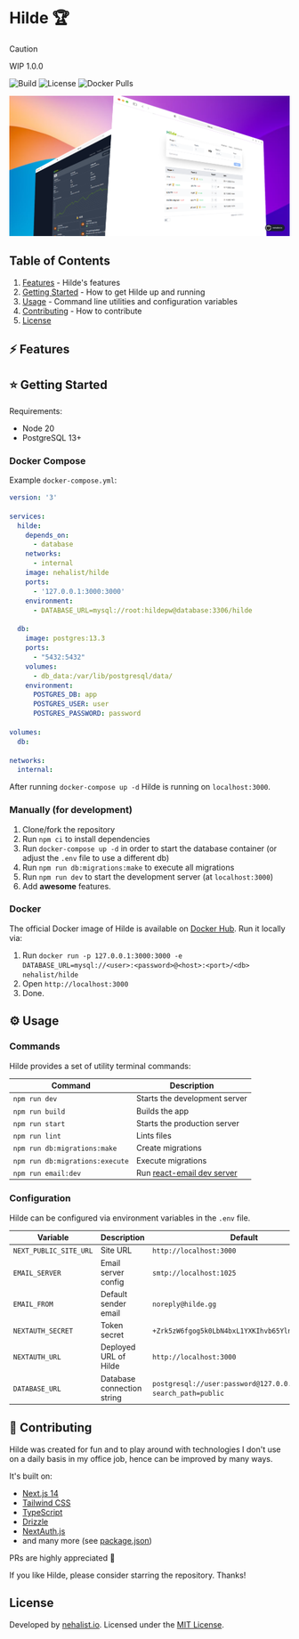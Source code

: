 # Hilde 🏆

> [!CAUTION]
> WIP 1.0.0

![Build](https://img.shields.io/github/actions/workflow/status/nehalist/hilde/build.yml?branch=main)
![License](https://img.shields.io/github/license/nehalist/hilde)
![Docker Pulls](https://img.shields.io/docker/pulls/nehalist/hilde)

[//]: # (You've got a foosball table or similar in your office and want to track your matches, player progress and compare yourself to your)
[//]: # (colleagues and see who's the best? You've come to the right place.)
[//]: # (**Hilde** is a match tracking app for games like foosball, table tennis, air hockey, etc. with achievements, elo ratings, statistics and)
[//]: # (more. **Hilde** is easy to setup and can be used by everyone.)
[//]: # ()
[//]: # (A public **demo** is available at [demo.hilde.gg]&#40;https://demo.hilde.gg&#41;.)

![Hilde](hilde.png)

## Table of Contents

1. [Features](#features) - Hilde's features
2. [Getting Started](#getting-started) - How to get Hilde up and running
3. [Usage](#usage) - Command line utilities and configuration variables
4. [Contributing](#contributing) - How to contribute
5. [License](#license)

## ⚡️ Features

[//]: # (- Simple, intuitive interface)
[//]: # (- **Elo rating** for each team)
[//]: # (- **Seasons** &#40;managable via admin interface&#41;)
[//]: # (- Detailed team statistics &#40;winstreaks, winrate, elo history chart, ...&#41;)
[//]: # (- **Achievements** &#40;e.g. "Win 100 Matches", "Win 10 Matches in a row", ...&#41;)
[//]: # (- Compare teams against each other)
[//]: # (- Teams of any size, simply separated by a comma in the team name)
[//]: # (- **Light/Dark theme**)
[//]: # (- Match comments)
[//]: # (- **Leaderboards**)
[//]: # (- *Optional*: Deployable for free with Vercel & Planetscale)
[//]: # (- *Optional*: Fully dockerized)

## ⭐ Getting Started

[//]: # (Hilde can be installed in a few minutes, either by deploying it to Vercel, using Docker or setting it up manually.)

Requirements:

- Node 20
- PostgreSQL 13+

### Docker Compose

Example `docker-compose.yml`:

```yaml
version: '3'

services:
  hilde:
    depends_on:
      - database
    networks:
      - internal
    image: nehalist/hilde
    ports:
      - '127.0.0.1:3000:3000'
    environment:
      - DATABASE_URL=mysql://root:hildepw@database:3306/hilde

  db:
    image: postgres:13.3
    ports:
      - "5432:5432"
    volumes:
      - db_data:/var/lib/postgresql/data/
    environment:
      POSTGRES_DB: app
      POSTGRES_USER: user
      POSTGRES_PASSWORD: password

volumes:
  db:

networks:
  internal:
```

After running `docker-compose up -d` Hilde is running on `localhost:3000`.

### Manually (for development)

1. Clone/fork the repository
2. Run `npm ci` to install dependencies
3. Run `docker-compose up -d` in order to start the database container (or adjust the `.env` file to use a different db)
4. Run `npm run db:migrations:make` to execute all migrations
5. Run `npm run dev` to start the development server (at `localhost:3000`)
6. Add **awesome** features.

### Docker

The official Docker image of Hilde is available on [Docker Hub](https://hub.docker.com/repository/docker/nehalist/hilde). Run it locally
via:

1. Run `docker run -p 127.0.0.1:3000:3000 -e DATABASE_URL=mysql://<user>:<password>@<host>:<port>/<db> nehalist/hilde`
2. Open `http://localhost:3000`
3. Done.

## ⚙️ Usage

### Commands

Hilde provides a set of utility terminal commands:

| Command                         | Description                                                          |
|---------------------------------|----------------------------------------------------------------------|
| `npm run dev`                   | Starts the development server                                        |
| `npm run build`                 | Builds the app                                                       |
| `npm run start`                 | Starts the production server                                         |
| `npm run lint`                  | Lints files                                                          |
| `npm run db:migrations:make`    | Create migrations                                                    |
| `npm run db:migrations:execute` | Execute migrations                                                   |
| `npm run email:dev`             | Run [react-email dev server](https://react.email/docs/cli#email-dev) |

### Configuration

Hilde can be configured via environment variables in the `.env` file.

| Variable               | Description                | Default                                                            |
|------------------------|----------------------------|--------------------------------------------------------------------|
| `NEXT_PUBLIC_SITE_URL` | Site URL                   | `http://localhost:3000`                                            |
| `EMAIL_SERVER`         | Email server config        | `smtp://localhost:1025`                                            |
| `EMAIL_FROM`           | Default sender email       | `noreply@hilde.gg`                                                 |
| `NEXTAUTH_SECRET`      | Token secret               | `+Zrk5zW6fgog5k0LbN4bxL1YXKIhvb65Yln5ZKf+g3o=`                     |
| `NEXTAUTH_URL`         | Deployed URL of Hilde      | `http://localhost:3000`                                            |
| `DATABASE_URL`         | Database connection string | `postgresql://user:password@127.0.0.1:5432/app?search_path=public` |

## 👐 Contributing

Hilde was created for fun and to play around with technologies I don't use on a daily basis in my office job, hence can be improved by many ways.

It's built on:

- [Next.js 14](https://nextjs.org/)
- [Tailwind CSS](https://tailwindcss.com/)
- [TypeScript](https://www.typescriptlang.org/)
- [Drizzle](https://orm.drizzle.team/)
- [NextAuth.js](https://next-auth.js.org/)
- and many more (see [package.json](package.json))

PRs are highly appreciated 🥳

If you like Hilde, please consider starring the repository. Thanks!

## License

Developed by [nehalist.io](https://nehalist.io). Licensed under the [MIT License](LICENSE).
